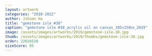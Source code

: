 ```yaml
---
layout: artwork
categories: "2018-2022"
author: Jihoon Ha
title: "gemstone isle #38"
caption: "gemstone isle #38_acrylic oil on canvas_105×150㎝_2019"
image: /assets/images/artworks/2019/gemstone-isle-38.jpg
thumb: /assets/images/artworks/2019/thumbs/gemstone-isle-38.jpg
order: 22020538
sizeScore: 05
---
```

